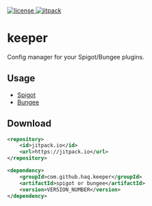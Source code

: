 [![license](https://img.shields.io/github/license/mashape/apistatus.svg) ](LICENSE)
[![jitpack](https://jitpack.io/v/haq/keeper.svg)](https://jitpack.io/#haq/keeper)

# keeper

Config manager for your Spigot/Bungee plugins.

## Usage

- [Spigot](/spigot)
- [Bungee](/bungee)

## Download

```xml
<repository>
    <id>jitpack.io</id>
    <url>https://jitpack.io</url>
</repository>
```
```xml
<dependency> 
    <groupId>com.github.haq.keeper</groupId> 
    <artifactId>spigot or bungee</artifactId> 
    <version>VERSION_NUMBER</version> 
</dependency>
```
